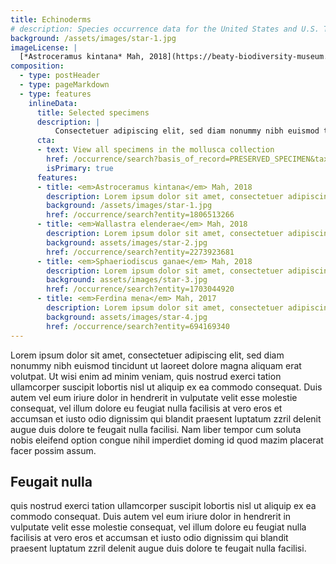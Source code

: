 ```yaml
---
title: Echinoderms
# description: Species occurrence data for the United States and U.S. Territories.
background: /assets/images/star-1.jpg
imageLicense: |
  [*Astroceramus kintana* Mah, 2018](https://beaty-biodiversity-museum.hp.gbif-staging.org/occurrence/search?entity=1806513266) Cyril CHAMBARD licensed under [CC-BY-4.0](http://creativecommons.org/licenses/by-nc-nd/4.0)
composition:
  - type: postHeader
  - type: pageMarkdown
  - type: features
    inlineData:
      title: Selected specimens
      description: |
          Consectetuer adipiscing elit, sed diam nonummy nibh euismod tincidunt ut laoreet dolore magna aliquam erat volutpat. 
      cta:
      - text: View all specimens in the mollusca collection
        href: /occurrence/search?basis_of_record=PRESERVED_SPECIMEN&taxon_key=50
        isPrimary: true
      features: 
      - title: <em>Astroceramus kintana</em> Mah, 2018
        description: Lorem ipsum dolor sit amet, consectetuer adipiscing elit, sed diam nonummy nibh euismod.
        background: /assets/images/star-1.jpg 
        href: /occurrence/search?entity=1806513266
      - title: <em>Wallastra elenderae</em> Mah, 2018
        description: Lorem ipsum dolor sit amet, consectetuer adipiscing elit, sed diam nonummy nibh euismod.
        background: assets/images/star-2.jpg
        href: /occurrence/search?entity=2273923681
      - title: <em>Sphaeriodiscus ganae</em> Mah, 2018
        description: Lorem ipsum dolor sit amet, consectetuer adipiscing elit, sed diam nonummy nibh euismod.
        background: assets/images/star-3.jpg
        href: /occurrence/search?entity=1703044920
      - title: <em>Ferdina mena</em> Mah, 2017
        description: Lorem ipsum dolor sit amet, consectetuer adipiscing elit, sed diam nonummy nibh euismod.
        background: assets/images/star-4.jpg
        href: /occurrence/search?entity=694169340
---
```


Lorem ipsum dolor sit amet, consectetuer adipiscing elit, sed diam nonummy nibh euismod tincidunt ut laoreet dolore magna aliquam erat volutpat. Ut wisi enim ad minim veniam, quis nostrud exerci tation ullamcorper suscipit lobortis nisl ut aliquip ex ea commodo consequat. Duis autem vel eum iriure dolor in hendrerit in vulputate velit esse molestie consequat, vel illum dolore eu feugiat nulla facilisis at vero eros et accumsan et iusto odio dignissim qui blandit praesent luptatum zzril delenit augue duis dolore te feugait nulla facilisi. Nam liber tempor cum soluta nobis eleifend option congue nihil imperdiet doming id quod mazim placerat facer possim assum. 

## Feugait nulla
quis nostrud exerci tation ullamcorper suscipit lobortis nisl ut aliquip ex ea commodo consequat. Duis autem vel eum iriure dolor in hendrerit in vulputate velit esse molestie consequat, vel illum dolore eu feugiat nulla facilisis at vero eros et accumsan et iusto odio dignissim qui blandit praesent luptatum zzril delenit augue duis dolore te feugait nulla facilisi.

